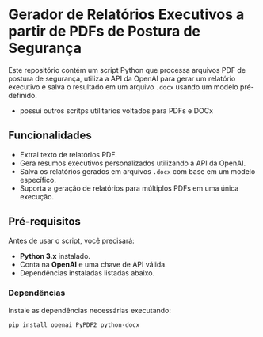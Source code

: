 # Gerador de Relatórios Executivos a partir de PDFs de Postura de Segurança

Este repositório contém um script Python que processa arquivos PDF de postura de segurança, utiliza a API da OpenAI para gerar um relatório executivo e salva o resultado em um arquivo `.docx` usando um modelo pré-definido.
- possui outros scritps utilitarios voltados para PDFs e DOCx
## Funcionalidades

- Extrai texto de relatórios PDF.
- Gera resumos executivos personalizados utilizando a API da OpenAI.
- Salva os relatórios gerados em arquivos `.docx` com base em um modelo específico.
- Suporta a geração de relatórios para múltiplos PDFs em uma única execução.

## Pré-requisitos

Antes de usar o script, você precisará:

- **Python 3.x** instalado.
- Conta na **OpenAI** e uma chave de API válida.
- Dependências instaladas listadas abaixo.

### Dependências

Instale as dependências necessárias executando:

```bash
pip install openai PyPDF2 python-docx
